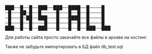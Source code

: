 ﻿███──█──█──███──███──████──█────█
─█───██─█──█─────█───█──█──█────█
─█───█─██──███───█───████──█────█
─█───█──█────█───█───█──█──█────█
███──█──█──███───█───█──█──███──███

Для работы сайта просто закачайте все файлы в архиве на хостинг.

Также не забудьте импортировать в БД файл db_test.sql